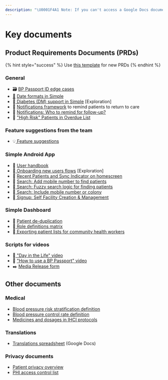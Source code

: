 ```yaml
---
description: "\U0001F4A1 Note: If you can't access a Google Docs document, please request access"
---
```


# Key documents

## Product Requirements Documents \(PRDs\)

{% hint style="success" %}
Use [this template](https://docs.google.com/document/d/1hU47X_53_qIQQFh3ZvnjxwsjM2pGsf1fjPXCyQWxIsg/edit) for new PRDs
{% endhint %}

### General

* 🗃️ [BP Passport ID edge cases](https://docs.google.com/document/d/1iu0EBS3H-yCzphTmZ208qwTishztri2mBfBmXFgeSlI/edit)
* [📅](https://emojipedia.org/calendar/) [Date formats in Simple](https://docs.google.com/document/d/1DrnOVQQn2WY6eiA_dfIwYCzNJ6qqY8_p_8erfIOWD44/edit?usp=sharing)
* 📝[ Diabetes \(DM\) support in Simple](https://docs.google.com/document/d/1nzGV5qhuB8gB6nFaAvgCu3jqOKB8uH-KzSeUWi9jm70/edit#heading=h.q8zm89ru7j26) \[Exploration\]
* 💬 [Notifications framework](https://docs.google.com/document/d/1ExGNrcLZ5Fpd1eJLWNuqyAFUWY-rdKg6GeMX6xOdQfs/edit#heading=h.q8zm89ru7j26) to remind patients to return to care
* 💬 [Notifications: Who to remind for follow-up?](https://docs.google.com/document/d/1SeZKlwqAy6PnAuUVLRYY-veA5mNDV1CNiOxMrxrEYbM/edit#heading=h.6qyh336imsdz)
* 🚨 ["High Risk" Patients in Overdue List](https://docs.google.com/document/d/1J68HFR1FAzN2LuHv3NKaGa82wb64Z3eHPvC9JtSrF0g/edit#)

### Feature suggestions from the team

* 💡[ Feature suggestions](https://docs.google.com/document/d/1fFgCOdV_bIy6KY8Ac3fRiEfwIkBvo6i-IJrjae5CuVw/edit#heading=h.n3eua32nsj8y)

### Simple Android App

* 📖 [User handbook](https://www.dropbox.com/s/49w6qwnpe1ubxru/SOP-user-manual-005%20%288.5x5.5%29.pdf?dl=0)
* 📝[ Onboarding new users flows](https://docs.google.com/document/d/1mpv0mmygSEW5Y4Lgvt7t9VDZfpB92EPm-2MDCoEOcS0/edit#) \[Exploration\]
* 📝 [Recent Patients and Sync Indicator on homescreen](https://docs.google.com/document/d/1-0q1yRnkFHmEAdkpgaBK7hVHSgEfo_55LfwseFWDzSw/) 
* 📝 [Search: Add mobile number to find patients](https://docs.google.com/document/d/198BLF2YfDMhJa_Flpb60yTrtxXU-hbvGnsP-RrAwfYo/edit)
* 📝[ Search: Fuzzy search logic for finding patients](https://docs.google.com/document/d/1Bmc9nGdIpuSDuiampovKgauvd6csCcVc9r4snwFMCgI/edit#)
* 📝[ Search: Include mobile number or colony](https://docs.google.com/document/d/198BLF2YfDMhJa_Flpb60yTrtxXU-hbvGnsP-RrAwfYo/edit?usp=sharing)
* 📝[ Signup: Self Facility Creation & Management](https://docs.google.com/document/d/19sxjY86qaPfpWFynywvzSEbEGwC1Toh1Ev8nYjGl7O4/edit#heading=h.q8zm89ru7j26)

### Simple Dashboard

* 📝 [Patient de-duplication](https://docs.google.com/document/d/1jghIclGeHo6ues9wPjyMcqqm_wYu0mkPBgM2oxil0qE/edit)
* 📝[ Role definitions matrix](https://docs.google.com/spreadsheets/d/1F_2HpQ8udVOyp5sWQhcswsR2ZDwsP5r-48HPQyQ-pF0/edit#gid=0)
* 📝[ Exporting patient lists for community health workers](https://docs.google.com/document/d/1asdqZfovmWEyb9qfwnTfDHHyA2hx4xmnfteGfWAnCY8/edit)

### Scripts for videos

* 🎥[ "Day in the Life" video](https://docs.google.com/document/d/1uBJV9JWDYHxM0Z_uYiz59xyaiDZBqsdZquNYAA0uPWE/edit#heading=h.8ua7bfe4ahas)
* 🎥 ["How to use a BP Passport" video](https://docs.google.com/document/d/1t-_YNtj4YmoJ43ROlSSqnabryTBwzw0TLcxfnzSoLBE/edit?usp=sharing)
* ✒️ [Media Release form](https://docs.google.com/document/d/1UwLXBiqoK0Y5-UQh7D4I2cBvcvdjzRFbKj1oIA0f4rA/edit#)

## Other documents

### Medical

* [Blood pressure risk stratification definition](https://docs.google.com/document/d/1J68HFR1FAzN2LuHv3NKaGa82wb64Z3eHPvC9JtSrF0g/edit?ts=5bed7b3f)
* [Blood pressure control rate definition](https://docs.google.com/document/d/1HMO5DGGFCm2I7DDM8j8NuHQVPdVe3kA7qx9GLPYR_FE/edit?ts=5baa212e)
* [Medicines and dosages in IHCI protocols](https://docs.google.com/spreadsheets/d/1muTKqcc4EHcb4NjOxJrmeF7otOzi3UVet6HC_eTH32I/edit#gid=0)

### Translations

* [Translations spreadsheet](https://docs.google.com/spreadsheets/d/1rNFcv6FUCkd-K4SG4UkggPh2QBMAgkA5i9M-MdoZw30/edit?usp=sharing) \(Google Docs\)

### Privacy documents

* [Patient privacy overview](https://docs.google.com/document/d/1sZ6YsoKI9Neh53tytVUhiDleKn_Bfg1hWUfBrf1qTMo/edit#heading=h.6pj3udebdyrl)
* [PHI access control list](https://docs.google.com/spreadsheets/d/1p-B5rjAHeKBAI18ytZ9OrMi4nKNj4KSdZDOZRYg_vxQ/edit#gid=0)

